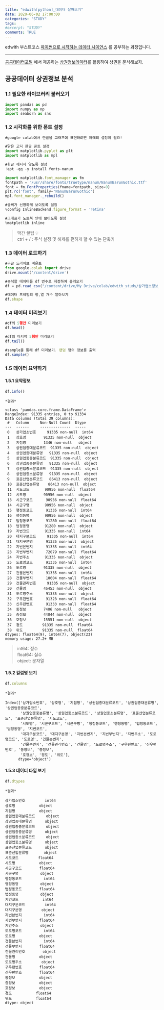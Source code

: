 ```yaml
---
title: "edwith[python]_데이터 살펴보기"
date: 2020-06-02 17:00:00
categories: "STUDY"
tags:
#excerpt: "STUDY"
comments: TRUE
---
```


edwith 부스트코스 [파이썬으로 시작하는 데이터 사이언스](https://www.edwith.org/boostcourse-ds-510/joinLectures/28137) 를 공부하는 과정입니다.  
  
  --------------------------------------------------------
[공공데이터포털](https://www.data.go.kr/) 에서 제공하는 [상권정보데이터](https://www.data.go.kr/data/15012005/fileData.do)를 활용하여 상권을 분석해보자.  
  
  
## 공공데이터 상권정보 분석  
  
### 1.1 필요한 라이브러리 불러오기  
```javascript
import pandas as pd
import numpy as np
import seaborn as sns
```

### 1.2 시각화를 위한 폰트 설정  
```javascript
#google colab에서 한글을 그래프에 표현하려면 아래의 설정이 필요!

#맑은 고딕 한글 폰트 설정
import matplotlib.pyplot as plt
import matplotlib as mpl

#한글 깨지지 않도록 설정
!apt -qq -y install fonts-nanum

import matplotlib.font_manager as fm
fontpath = '/usr/share/fonts/truetype/nanum/NanumBarunGothic.ttf'
font = fm.FontProperties(fname=fontpath, size=9)
plt.rc('font', family='NanumBarunGothic') 
mpl.font_manager._rebuild()

#글씨가 선명하게 보이도록 설정
%config InlineBackend.figure_format = 'retina'

#그래프가 노트북 안에 보이도록 설정
%matplotlib inline
```
> 막간 꿀팁 :bulb:   
ctrl + / : 주석 설정 및 해제를 편하게 할 수 있는 단축키
  
### 1.3 데이터 로드하기 
```javascript
#구글 드라이브 마운트
from google.colab import drive
drive.mount('/content/drive')
```
```javascript
#분석할 데이터를 df 변수로 지정하여 불러오기
df = pd.read_csv("/content/drive/My Drive/colab/edwith_study/상가업소정보_의료기관_201909.csv")

#데이터 프레임의 행,열 개수 알아보기
df.shape
```

### 1.4 데이터 미리보기  
```javascript
#df의 5행만 미리보기
df.head()
```
```javascript
#df의 마지막 5행만 미리보기
df.tail()
```
```javascript
#sample을 통해 df 미리보기. 랜덤 행의 정보를 출력
df.sample()
```
  
### 1.5 데이터 요약하기  
#### 1.5.1 요약정보  
```javascript
df.info()
```
  
`*결과*`
```
<class 'pandas.core.frame.DataFrame'>
RangeIndex: 91335 entries, 0 to 91334
Data columns (total 39 columns):
 #   Column     Non-Null Count  Dtype  
---  ------     --------------  -----  
 0   상가업소번호     91335 non-null  int64  
 1   상호명        91335 non-null  object 
 2   지점명        1346 non-null   object 
 3   상권업종대분류코드  91335 non-null  object 
 4   상권업종대분류명   91335 non-null  object 
 5   상권업종중분류코드  91335 non-null  object 
 6   상권업종중분류명   91335 non-null  object 
 7   상권업종소분류코드  91335 non-null  object 
 8   상권업종소분류명   91335 non-null  object 
 9   표준산업분류코드   86413 non-null  object 
 10  표준산업분류명    86413 non-null  object 
 11  시도코드       90956 non-null  float64
 12  시도명        90956 non-null  object 
 13  시군구코드      90956 non-null  float64
 14  시군구명       90956 non-null  object 
 15  행정동코드      91335 non-null  int64  
 16  행정동명       90956 non-null  object 
 17  법정동코드      91280 non-null  float64
 18  법정동명       91280 non-null  object 
 19  지번코드       91335 non-null  int64  
 20  대지구분코드     91335 non-null  int64  
 21  대지구분명      91335 non-null  object 
 22  지번본번지      91335 non-null  int64  
 23  지번부번지      72079 non-null  float64
 24  지번주소       91335 non-null  object 
 25  도로명코드      91335 non-null  int64  
 26  도로명        91335 non-null  object 
 27  건물본번지      91335 non-null  int64  
 28  건물부번지      10604 non-null  float64
 29  건물관리번호     91335 non-null  object 
 30  건물명        46453 non-null  object 
 31  도로명주소      91335 non-null  object 
 32  구우편번호      91323 non-null  float64
 33  신우편번호      91333 non-null  float64
 34  동정보        7406 non-null   object 
 35  층정보        44044 non-null  object 
 36  호정보        15551 non-null  object 
 37  경도         91335 non-null  float64
 38  위도         91335 non-null  float64
dtypes: float64(9), int64(7), object(23)
memory usage: 27.2+ MB
```  
> int64: 정수  
float64: 실수  
object: 문자열  
  
#### 1.5.2 컬럼명 보기  
```javascript
df.columns
```  
`*결과*`
```  
Index(['상가업소번호', '상호명', '지점명', '상권업종대분류코드', '상권업종대분류명', '상권업종중분류코드',
       '상권업종중분류명', '상권업종소분류코드', '상권업종소분류명', '표준산업분류코드', '표준산업분류명', '시도코드',
       '시도명', '시군구코드', '시군구명', '행정동코드', '행정동명', '법정동코드', '법정동명', '지번코드',
       '대지구분코드', '대지구분명', '지번본번지', '지번부번지', '지번주소', '도로명코드', '도로명', '건물본번지',
       '건물부번지', '건물관리번호', '건물명', '도로명주소', '구우편번호', '신우편번호', '동정보', '층정보',
       '호정보', '경도', '위도'],
      dtype='object')
```  
#### 1.5.3 데이터 타입 보기
```javascript
df.dtypes
```
`*결과*`
```
상가업소번호         int64
상호명           object
지점명           object
상권업종대분류코드     object
상권업종대분류명      object
상권업종중분류코드     object
상권업종중분류명      object
상권업종소분류코드     object
상권업종소분류명      object
표준산업분류코드      object
표준산업분류명       object
시도코드         float64
시도명           object
시군구코드        float64
시군구명          object
행정동코드          int64
행정동명          object
법정동코드        float64
법정동명          object
지번코드           int64
대지구분코드         int64
대지구분명         object
지번본번지          int64
지번부번지        float64
지번주소          object
도로명코드          int64
도로명           object
건물본번지          int64
건물부번지        float64
건물관리번호        object
건물명           object
도로명주소         object
구우편번호        float64
신우편번호        float64
동정보           object
층정보           object
호정보           object
경도           float64
위도           float64
dtype: object
```
